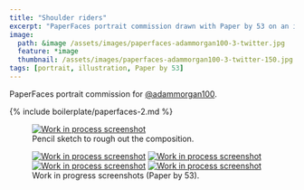 ```yaml
---
title: "Shoulder riders"
excerpt: "PaperFaces portrait commission drawn with Paper by 53 on an iPad."
image: 
  path: &image /assets/images/paperfaces-adammorgan100-3-twitter.jpg 
  feature: *image
  thumbnail: /assets/images/paperfaces-adammorgan100-3-twitter-150.jpg
tags: [portrait, illustration, Paper by 53]
---
```


PaperFaces portrait commission for [@adammorgan100](http://twitter.com/adammorgan100).

{% include boilerplate/paperfaces-2.md %}

<figure>
	<a href="/assets/images/paperfaces-adammorgan100-3-process-1-lg.jpg"><img src="/assets/images/paperfaces-adammorgan100-3-process-1-750.jpg" alt="Work in process screenshot"></a>
	<figcaption>Pencil sketch to rough out the composition.</figcaption>
</figure>

<figure class="half">
	<a href="/assets/images/paperfaces-adammorgan100-3-process-2-lg.jpg"><img src="/assets/images/paperfaces-adammorgan100-3-process-2-600.jpg" alt="Work in process screenshot"></a>
	<a href="/assets/images/paperfaces-adammorgan100-3-process-3-lg.jpg"><img src="/assets/images/paperfaces-adammorgan100-3-process-3-600.jpg" alt="Work in process screenshot"></a>
	<a href="/assets/images/paperfaces-adammorgan100-3-process-4-lg.jpg"><img src="/assets/images/paperfaces-adammorgan100-3-process-4-600.jpg" alt="Work in process screenshot"></a>
	<a href="/assets/images/paperfaces-adammorgan100-3-process-5-lg.jpg"><img src="/assets/images/paperfaces-adammorgan100-3-process-5-600.jpg" alt="Work in process screenshot"></a>
	<figcaption>Work in progress screenshots (Paper by 53).</figcaption>
</figure>
